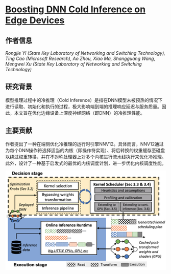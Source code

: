 # [Boosting DNN Cold Inference on Edge Devices](https://doi.org/10.1145/3581791.3596842)

## 作者信息
*Rongjie Yi (State Key Laboratory of Networking and Switching Technology), Ting Cao (Microsoft Research), Ao Zhou, Xiao Ma, Shangguang Wang, Mengwei Xu (State Key Laboratory of Networking and Switching Technology)*

## 研究背景
模型推理过程中的冷推理（Cold Inference）是指在DNN模型未被预热的情况下进行读取、初始化和执行的过程，极大影响端到端的推理响应延迟与服务质量。因此，本文旨在优化边缘设备上深度神经网络（即DNN）的冷推理性能。

## 主要贡献
作者提出了一种在端侧优化冷推理的运行时引擎NNV12。具体而言，NNV12通过为每个DNN操作符选择适当的内核（即操作符实现）、将后转换的权重缓存至磁盘以绕过权重转换，并在不对称处理器上对多个内核进行流水线执行来优化冷推理。此外，设计了一种基于启发式的最优的内核调度计划，进一步优化内核调度性能。

![](../../figs/mobisys23-nnv12.png)